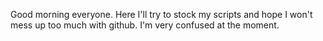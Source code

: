 Good morning everyone. Here I'll try to stock my scripts and hope I won't mess up too much with github. I'm very confused at the moment. 
